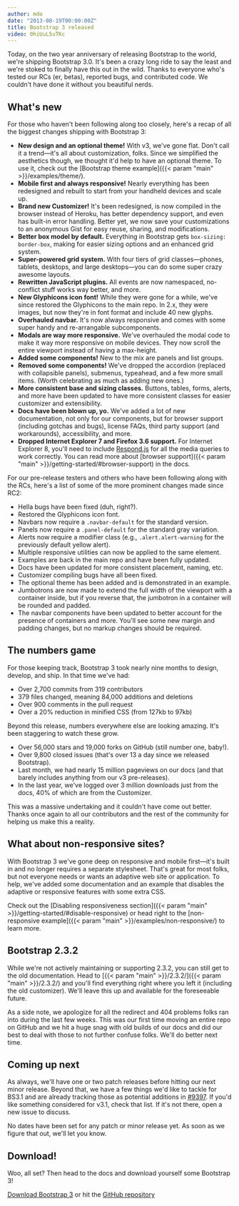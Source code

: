 ```yaml
---
author: mdo
date: "2013-08-19T00:00:00Z"
title: Bootstrap 3 released
video: 0hiUuL5uTKc
---
```


Today, on the two year anniversary of releasing Bootstrap to the world, we're shipping Bootstrap 3.0. It's been a crazy long ride to say the least and we're stoked to finally have this out in the wild. Thanks to everyone who's tested our RCs (er, betas), reported bugs, and contributed code. We couldn't have done it without you beautiful nerds.


## What's new

For those who haven't been following along too closely, here's a recap of all the biggest changes shipping with Bootstrap 3:

- **New design and an optional theme!** With v3, we've gone flat. Don't call it a trend—it's all about customization, folks. Since we simplified the aesthetics though, we thought it'd help to have an optional theme. To use it, check out the [Bootstrap theme example]({{< param "main" >}}/examples/theme/).
- **Mobile first and always responsive!** Nearly everything has been redesigned and rebuilt to start from your handheld devices and scale up.
- **Brand new Customizer!** It's been redesigned, is now compiled in the browser instead of Heroku, has better dependency support, and even has built-in error handling. Better yet, we now save your customizations to an anonymous Gist for easy reuse, sharing, and modifications.
- **Better box model by default.** Everything in Bootstrap gets `box-sizing: border-box`, making for easier sizing options and an enhanced grid system.
- **Super-powered grid system.** With four tiers of grid classes—phones, tablets, desktops, and large desktops—you can do some super crazy awesome layouts.
- **Rewritten JavaScript plugins.** All events are now namespaced, no-conflict stuff works way better, and more.
- **New Glyphicons icon font!** While they were gone for a while, we've since restored the Glyphicons to the main repo. In 2.x, they were images, but now they're in font format and include 40 new glyphs.
- **Overhauled navbar.** It's now always responsive and comes with some super handy and re-arrangable subcomponents.
- **Modals are way more responsive.** We've overhauled the modal code to make it way more responsive on mobile devices. They now scroll the entire viewport instead of having a max-height.
- **Added some components!** New to the mix are panels and list groups.
- **Removed some components!** We've dropped the accordion (replaced with collapsible panels), submenus, typeahead, and a few more small items. (Worth celebrating as much as adding new ones.)
- **More consistent base and sizing classes.** Buttons, tables, forms, alerts, and more have been updated to have more consistent classes for easier customizer and extensibility.
- **Docs have been blown up, yo.** We've added a lot of new documentation, not only for our components, but for browser support (including gotchas and bugs), license FAQs, third party support (and workarounds), accessibility, and more.
- **Dropped Internet Explorer 7 and Firefox 3.6 support.** For Internet Explorer 8, you'll need to include [Respond.js](https://github.com/scottjehl/Respond) for all the media queries to work correctly. You can read more about [browser support]({{< param "main" >}}/getting-started/#browser-support) in the docs.

For our pre-release testers and others who have been following along with the RCs, here's a list of some of the more prominent changes made since RC2:

- Hella bugs have been fixed (duh, right?).
- Restored the Glyphicons icon font.
- Navbars now require a `.navbar-default` for the standard version.
- Panels now require a `.panel-default` for the standard gray variation.
- Alerts now require a modifier class (e.g., `.alert.alert-warning` for the previously default yellow alert).
- Multiple responsive utilities can now be applied to the same element.
- Examples are back in the main repo and have been fully updated.
- Docs have been updated for more consistent placement, naming, etc.
- Customizer compiling bugs have all been fixed.
- The optional theme has been added and is demonstrated in an example.
- Jumbotrons are now made to extend the full width of the viewport with a container inside, but if you reverse that, the jumbotron in a container will be rounded and padded.
- The navbar components have been updated to better account for the presence of containers and more. You'll see some new margin and padding changes, but no markup changes should be required.


## The numbers game

For those keeping track, Bootstrap 3 took nearly nine months to design, develop, and ship. In that time we've had:

- Over 2,700 commits from 319 contributors
- 379 files changed, meaning 84,000 additions and deletions
- Over 900 comments in the pull request
- Over a 20% reduction in minified CSS (from 127kb to 97kb)

Beyond this release, numbers everywhere else are looking amazing. It's been staggering to watch these grow.

- Over 56,000 stars and 19,000 forks on GitHub (still number one, baby!).
- Over 9,800 closed issues (that's over 13 a day since we released Bootstrap).
- Last month, we had nearly 15 million pageviews on our docs (and that barely includes anything from our v3 pre-releases).
- In the last year, we've logged over 3 million downloads just from the docs, 40% of which are from the Customizer.

This was a massive undertaking and it couldn't have come out better. Thanks once again to all our contributors and the rest of the community for helping us make this a reality.


## What about non-responsive sites?

With Bootstrap 3 we've gone deep on responsive and mobile first—it's built in and no longer requires a separate stylesheet. That's great for most folks, but not everyone needs or wants an adaptive web site or application. To help, we've added some documentation and an example that disables the adaptive or responsive features with some extra CSS.

Check out the [Disabling responsiveness section]({{< param "main" >}}/getting-started/#disable-responsive) or head right to the [non-responsive example]({{< param "main" >}}/examples/non-responsive/) to learn more.


## Bootstrap 2.3.2

While we're not actively maintaining or supporting 2.3.2, you can still get to the old documentation. Head to [{{< param "main" >}}/2.3.2/]({{< param "main" >}}/2.3.2/) and you'll find everything right where you left it (including the old customizer). We'll leave this up and available for the foreseeable future.

As a side note, we apologize for all the redirect and 404 problems folks ran into during the last few weeks. This was our first time moving an entire repo on GitHub and we hit a huge snag with old builds of our docs and did our best to deal with those to not further confuse folks. We'll do better next time.


## Coming up next

As always, we'll have one or two patch releases before hitting our next minor release. Beyond that, we have a few things we'd like to tackle for BS3.1 and are already tracking those as potential additions in [#9397](https://github.com/twbs/bootstrap/issues/9397). If you'd like something considered for v3.1, check that list. If it's not there, open a new issue to discuss.

No dates have been set for any patch or minor release yet. As soon as we figure that out, we'll let you know.


## Download!

Woo, all set? Then head to the docs and download yourself some Bootstrap 3!

<a class="btn-link" href="https://github.com/twbs/bootstrap/archive/v3.0.0.zip">Download Bootstrap 3</a> or hit the [GitHub repository](https://github.com/twbs/bootstrap)
